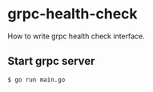 # grpc-health-check

How to write grpc health check interface.

## Start grpc server

```
$ go run main.go
```
